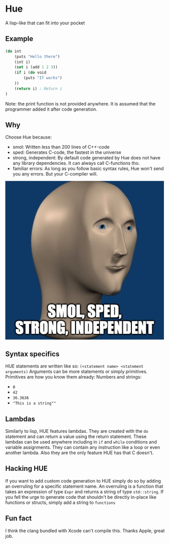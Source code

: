 # Hue
A lisp-like that can fit into your pocket

## Example
```lisp
(do int
    (puts "Hello there")
    (int i)
    (set i (add 1 2 3))
    (if i (do void
        (puts "If works")
    ))
    (return i) ; Return i
)
```
Note: the print function is not provided anywhere. It is assumed that the programmer added it after code generation.

## Why
Choose Hue because:
* smol: Written less than 200 lines of C++-code
* sped: Generates C-code, the fastest in the universe
* strong, independent: By default code generated by Hue does not have any library dependencies. It can always call C-functions tho.
* familiar errors: As long as you follow basic syntax rules, Hue won't send you any errors. But your C-compiler will.

![smol](https://github.com/Not-Nik/HUE/blob/master/mm.jpg)  

## Syntax specifics
HUE statements are written like so:
`(<statement name> <statement arguments)`
Arguments can be more statements or simply primitives.
Primitives are how you know them already: Numbers and strings:
* `0`
* `42`
* `36.3636`
* `"This is a string""`

## Lambdas
Similarly to lisp, HUE features lambdas. They are created with the `do` statement and can return a value using the return statement.
These lambdas can be used anywhere including in `if` and `while` conditions and variable assignments. They can contain any instruction
like a loop or even another lambda.
Also they are the only feature HUE has that C doesn't.

## Hacking HUE
If you want to add custom code generation to HUE simply do so by adding an overruling for a specific statement name.
An overruling is a function that takes an expression of type `Expr` and returns a string of type `std::string`. If you fell the urge
to generate code that shouldn't be directly in-place like functions or structs, simply add a string to `functions`

## Fun fact
I think the clang bundled with Xcode can't compile this. Thanks Apple, great job.
